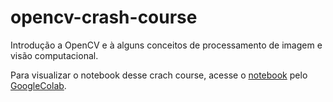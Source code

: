 # opencv-crash-course
Introdução a OpenCV e à alguns conceitos de processamento de imagem e visão computacional.

Para visualizar o notebook desse crach course, acesse o [notebook](https://github.com/naanadr/opencv-crash-course/blob/master/opencv_crash_course.ipynb) pelo [GoogleColab](https://colab.research.google.com/).
